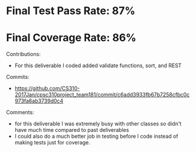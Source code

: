 Final Test Pass Rate: 87%
======
Final Coverage Rate: 86%
======

Contributions: 
* For this deliverable I coded added validate functions, sort, and REST

Commits: 
* https://github.com/CS310-2017Jan/cpsc310project_team181/commit/c6add3933fb67b7258cfbc0c973fa6ab3739d0c4

Comments:
* for this deliverable I was extremely busy with other classes so didn't have much time compared to past deliverables
* I could also do a much better job in testing before I code instead of making tests just for coverage.
